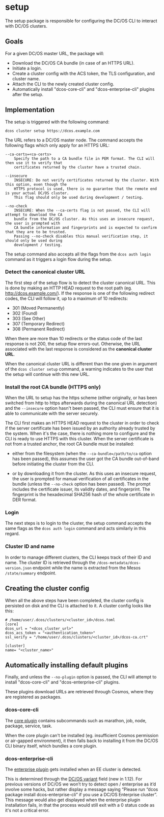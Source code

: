 # setup

The setup package is responsible for configuring the DC/OS CLI to interact with DC/OS clusters.

## Goals

For a given DC/OS master URL, the package will:

- Download the DC/OS CA bundle (in case of an HTTPS URL).
- Initiate a login.
- Create a cluster config with the ACS token, the TLS configuration, and cluster name.
- Attach the CLI to the newly created cluster config.
- Automatically install "dcos-core-cli" and "dcos-enterprise-cli" plugins after the setup.

## Implementation

The setup is triggered with the following command:

    dcos cluster setup https://dcos.example.com

The URL refers to a DC/OS master node. The command accepts the following flags which only apply for an
HTTPS URL:

    --ca-certs=<ca-certs>
        Specify the path to a CA bundle file in PEM format. The CLI will then use it to verify that
        certificates returned by the cluster have a trusted chain.

    --insecure
        INSECURE: Do not verify certificates returned by the cluster. With this option, even though the
        HTTPS protocol is used, there is no guarantee that the remote end is your actual DC/OS cluster.
        This flag should only be used during development / testing.

    --no-check
        INSECURE: When the --ca-certs flag is not passed, the CLI will attempt to download the CA
        bundle from the DC/OS cluster. As this uses an insecure request, the user is prompted with
        CA bundle information and fingerprints and is expected to confirm that they are to be trusted.
        Passing --no-check disables this manual verification step, it should only be used during
        development / testing.

The setup command also accepts all the flags from the `dcos auth login` command as it triggers a login
flow during the setup.

### Detect the canonical cluster URL

The first step of the setup flow is to detect the cluster canonical URL. This is done by making
an HTTP HEAD request to the root path (eg. http://dcos.example.com/). If the response is one of
the following redirect codes, the CLI will follow it, up to a maximum of 10 redirects:

- 301 (Moved Permanently)
- 302 (Found)
- 303 (See Other)
- 307 (Temporary Redirect)
- 308 (Permanent Redirect)

When there are more than 10 redirects or the status code of the last response is not 200,
the setup flow errors-out. Otherwise, the URL associated with the last response is considered
as the **canonical cluster URL**.

When the canonical cluster URL is different than the one given in argument of the `dcos cluster setup`
command, a warning indicates to the user that the setup will continue with this new URL.

### Install the root CA bundle (HTTPS only)

When the URL to setup has the https scheme (either originally, or has been switched from http to https
afterwards during the canonical URL detection) and the `--insecure` option hasn't been passed, the CLI
must ensure that it is able to communicate with the server securely.

The CLI first makes an HTTPS HEAD request to the cluster in order to check if the server certificate
has been issued by an authority already trusted by the system. When it's the case, there is nothing
more to configure and the CLI is ready to use HTTPS with this cluster. When the server certificate is
not from a trusted anchor, the root CA bundle must be installed:

- either from the filesystem (when the `--ca-bundle=/path/to/ca` option has been passed), this assumes
    the user got the CA bundle out-of-band before initiating the cluster from the CLI.

- or by downloading it from the cluster. As this uses an insecure request, the user is prompted for
    manual verification of all certificates in the bundle (unless the `--no-check` option has been
    passed). The prompt includes the certificate issuer, its validity dates, and fingerprint.
    The fingerprint is the hexadecimal SHA256 hash of the whole certificate in DER format.

### Login

The next steps is to login to the cluster, the setup command accepts the same flags as the
`dcos auth login` command and acts similarly in this regard.

### Cluster ID and name

In order to manage different clusters, the CLI keeps track of their ID and name. The cluster ID is
retrieved through the `/dcos-metadata/dcos-version.json` endpoint while the name is extracted from
the Mesos `/state/summary` endpoint.

## Creating the cluster config

When all the above steps have been completed, the cluster config is persisted on disk and the CLI is
attached to it. A cluster config looks like this:

    # /home/user/.dcos/clusters/<cluster_id>/dcos.toml
    [core]
    dcos_url = "<dcos_cluster_url>"
    dcos_acs_token = "<authentication_token>"
    ssl_verify = "/home/user/.dcos/clusters/<cluster_id>/dcos-ca.crt"

    [cluster]
    name= "<cluster_name>"

## Automatically installing default plugins

Finally, and unless the `--no-plugin` option is passed, the CLI will attempt to install "dcos-core-cli"
and "dcos-enterprise-cli" plugins.

These plugins download URLs are retrieved through Cosmos, where they are registered as packages.

### dcos-core-cli

The [core plugin](https://github.com/dcos/dcos-core-cli) contains subcommands such as marathon, job, node,
package, service, task.

When the core plugin can't be installed (eg. insufficient Cosmos permission or air-gapped environment),
it then falls back to installing it from the DC/OS CLI binary itself, which bundles a core plugin.

### dcos-enterprise-cli

The [enterprise plugin](https://github.com/mesosphere/dcos-enterprise-cli) gets installed when an EE
cluster is detected.

This is determined through the [DC/OS variant](https://jira.mesosphere.com/browse/DCOS_OSS-2283) field
(new in 1.12). For previous versions of DC/OS we won’t try to detect open / enterprise as it’d involve
some hacks, but rather display a message saying “Please run “dcos package install dcos-enterprise-cli” if
you use a DC/OS Enterprise cluster”. This message would also get displayed when the enterprise plugin
installation fails, in that the process would still exit with a 0 status code as it's not a critical error.
